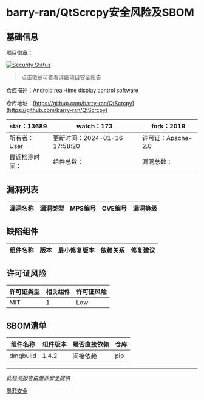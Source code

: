 # barry-ran/QtScrcpy安全风险及SBOM

## 基础信息

项目徽章：

[![Security Status](https://www.murphysec.com/platform3/v31/badge/1751670148993847296.svg)](https://www.murphysec.com/console/report/1735723197529018368/1751670148993847296)

> 点击徽章可查看详细项目安全报告

仓库描述：Android real-time display control software

仓库地址：[https://github.com/barry-ran/QtScrcpy](https://github.com/barry-ran/QtScrcpy)

| star：13689 | watch：173 | fork：2019 |
| ----------- | -------------- | ------------ |
| 所有者：User | 更新时间：2024-01-16 17:58:20 | 许可证：Apache-2.0 |
| 最近检测时间： | 组件总数： | 漏洞总数： |




## 漏洞列表

| 漏洞名称 | 漏洞类型 | MPS编号 | CVE编号 | 漏洞等级 |
| ------- | ------ | ------- | ------ | ----- |





## 缺陷组件

| 组件名称 | 版本 | 最小修复版本 | 依赖关系 | 修复建议 |
| -------- | ---- | ------------ | -------- | -------- |





## 许可证风险

| 许可证类型 | 相关组件 | 许可证风险 |
| ---------- | -------- | ---------- |
|MIT|1|Low|




## SBOM清单

| 组件名称 | 组件版本 | 是否直接依赖 | 仓库 |
| -------- | -------- | ------------ | ---- |
|dmgbuild|1.4.2|间接依赖|pip|


------

*此检测报告由墨菲安全提供*

[墨菲安全](www.murphysec.com)